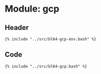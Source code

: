 # Module: gcp

## Header

```shell
{% include "../src/bl64-gcp-env.bash" %}
```

## Code

```shell
{% include "../src/bl64-gcp.bash" %}
```
